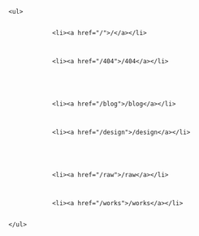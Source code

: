     <ul>
        
            
                <li><a href="/">/</a></li>
            
        
            
                <li><a href="/404">/404</a></li>
            
        
            
        
            
                <li><a href="/blog">/blog</a></li>
            
        
            
                <li><a href="/design">/design</a></li>
            
        
            
        
            
                <li><a href="/raw">/raw</a></li>
            
        
            
                <li><a href="/works">/works</a></li>
            
        
    </ul>
